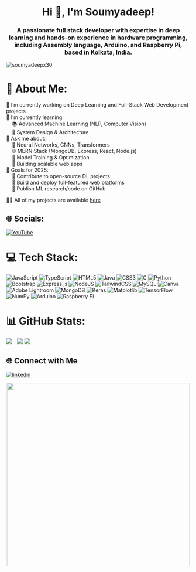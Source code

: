 <h1 align="center">Hi 👋, I'm Soumyadeep!</h1>
<h3 align="center">A passionate full stack developer with expertise in deep learning and hands-on experience in hardware programming, including Assembly language, Arduino, and Raspberry Pi, based in Kolkata, India.</h3>

<p align="left"> <img src="https://komarev.com/ghpvc/?username=soumyadeepx30&label=Profile%20views&color=0e75b6&style=flat" alt="soumyadeepx30" /> </p>

# 💫 About Me:
🔭 I’m currently working on Deep Learning and Full-Stack Web Development projects<br>🌱 I’m currently learning:<br>    📚 Advanced Machine Learning (NLP, Computer Vision)<br>    🧩 System Design & Architecture<br>💬 Ask me about:<br>    🤖 Neural Networks, CNNs, Transformers<br>    🌐 MERN Stack (MongoDB, Express, React, Node.js)<br>    🧠 Model Training & Optimization<br>    🚀 Building scalable web apps<br>🎯 Goals for 2025:<br>    📌 Contribute to open-source DL projects<br>    📌 Build and deploy full-featured web platforms<br>    📌 Publish ML research/code on GitHub 

👨‍💻 All of my projects are available [here](https://github.com/soumyadeepx30?tab=repositories)


## 🌐 Socials:
[![YouTube](https://img.shields.io/badge/YouTube-%23FF0000.svg?logo=YouTube&logoColor=white)](https://youtube.com/@TheNoobOnix) 

# 💻 Tech Stack:
![JavaScript](https://img.shields.io/badge/javascript-%23323330.svg?style=for-the-badge&logo=javascript&logoColor=%23F7DF1E) ![TypeScript](https://img.shields.io/badge/typescript-%23007ACC.svg?style=for-the-badge&logo=typescript&logoColor=white) ![HTML5](https://img.shields.io/badge/html5-%23E34F26.svg?style=for-the-badge&logo=html5&logoColor=white) ![Java](https://img.shields.io/badge/java-%23ED8B00.svg?style=for-the-badge&logo=openjdk&logoColor=white) ![CSS3](https://img.shields.io/badge/css3-%231572B6.svg?style=for-the-badge&logo=css3&logoColor=white) ![C](https://img.shields.io/badge/c-%2300599C.svg?style=for-the-badge&logo=c&logoColor=white) ![Python](https://img.shields.io/badge/python-3670A0?style=for-the-badge&logo=python&logoColor=ffdd54) ![Bootstrap](https://img.shields.io/badge/bootstrap-%238511FA.svg?style=for-the-badge&logo=bootstrap&logoColor=white) ![Express.js](https://img.shields.io/badge/express.js-%23404d59.svg?style=for-the-badge&logo=express&logoColor=%2361DAFB) ![NodeJS](https://img.shields.io/badge/node.js-6DA55F?style=for-the-badge&logo=node.js&logoColor=white) ![TailwindCSS](https://img.shields.io/badge/tailwindcss-%2338B2AC.svg?style=for-the-badge&logo=tailwind-css&logoColor=white) ![MySQL](https://img.shields.io/badge/mysql-4479A1.svg?style=for-the-badge&logo=mysql&logoColor=white) ![Canva](https://img.shields.io/badge/Canva-%2300C4CC.svg?style=for-the-badge&logo=Canva&logoColor=white) ![Adobe Lightroom](https://img.shields.io/badge/Adobe%20Lightroom-31A8FF.svg?style=for-the-badge&logo=Adobe%20Lightroom&logoColor=white) ![MongoDB](https://img.shields.io/badge/MongoDB-%234ea94b.svg?style=for-the-badge&logo=mongodb&logoColor=white) ![Keras](https://img.shields.io/badge/Keras-%23D00000.svg?style=for-the-badge&logo=Keras&logoColor=white) ![Matplotlib](https://img.shields.io/badge/Matplotlib-%23ffffff.svg?style=for-the-badge&logo=Matplotlib&logoColor=black) ![TensorFlow](https://img.shields.io/badge/TensorFlow-%23FF6F00.svg?style=for-the-badge&logo=TensorFlow&logoColor=white) ![NumPy](https://img.shields.io/badge/numpy-%23013243.svg?style=for-the-badge&logo=numpy&logoColor=white) ![Arduino](https://img.shields.io/badge/-Arduino-00979D?style=for-the-badge&logo=Arduino&logoColor=white) ![Raspberry Pi](https://img.shields.io/badge/-Raspberry_Pi-C51A4A?style=for-the-badge&logo=Raspberry-Pi)

# 📊 GitHub Stats:

<div align="left">
  <img src="https://github-readme-stats.vercel.app/api?username=soumyadeepx30&theme=slateorange&hide_border=false&include_all_commits=false&count_private=false" style="margin-right: 10px;" />
  <img src="https://nirzak-streak-stats.vercel.app/?user=soumyadeepx30&theme=slateorange&hide_border=false" />
  <img src="https://github-readme-stats.vercel.app/api/top-langs/?username=soumyadeepx30&theme=slateorange&hide_border=false&include_all_commits=false&count_private=false&layout=compact" />
</div>



<h2>🌐 Connect with Me</h2>
<p><a target="_blank" href="https://www.linkedin.com/in/soumyadeep-deb-857548265/" style="display: inline-block;"><img src="https://img.shields.io/badge/linkedin-logo?style=for-the-badge&logo=linkedin&logoColor=white&color=#0a77b6" alt="linkedin" /></a>

<div align="center">
  <img src="https://user-images.githubusercontent.com/74038190/212748842-9fcbad5b-6173-4175-8a61-521f3dbb7514.gif" width="500">
  <br><br>
</div>
